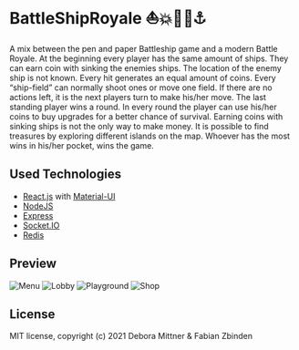 # BattleShipRoyale :boat:💥:gun::ship::anchor: 
A mix between the pen and paper Battleship game and a modern Battle Royale.
At the beginning every player has the same amount of ships. They can earn coin with sinking the enemies ships. The location of the enemy ship is not known.  Every hit generates an equal amount of coins. Every “ship-field” can normally shoot ones or move one field. If there are no actions left, it is the next players turn to make his/her move.
The last standing player wins a round. In every round the player can use his/her coins to buy upgrades for a better chance of survival.
Earning coins with sinking ships is not the only way to make money. It is possible to find treasures by exploring different islands on the map.
Whoever has the most wins in his/her pocket, wins the game.


## Used Technologies
- [React.js](https://facebook.github.io/react/) with [Material-UI](https://material-ui.com/)
- [NodeJS](https://nodejs.org/en/)
- [Express](https://expressjs.com/)
- [Socket.IO](https://socket.io/)
- [Redis](https://redis.io/)

## Preview

![Menu](https://i.postimg.cc/yY6YCLFD/Screenshot-2021-01-27-React-App.png)
![Lobby](https://i.postimg.cc/5yg4FzM9/Screenshot-2021-01-27-React-App-1.png)
![Playground](https://i.postimg.cc/wxQTrCsK/Screenshot-2021-01-27-React-App-2.png)
![Shop](https://i.postimg.cc/T1f2w9FH/Screenshot-2021-01-27-React-App-3.png)



## License

MIT license, copyright (c) 2021 Debora Mittner & Fabian Zbinden




